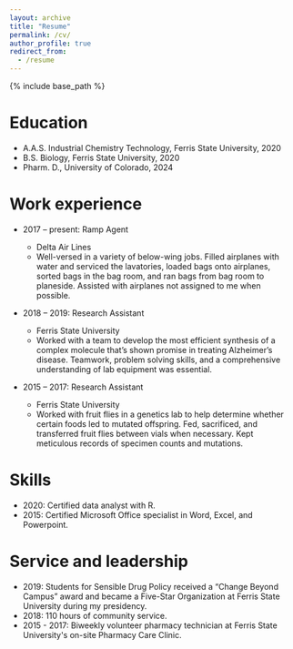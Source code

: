 ```yaml
---
layout: archive
title: "Resume"
permalink: /cv/
author_profile: true
redirect_from:
  - /resume
---
```


{% include base_path %}

Education
======
* A.A.S. Industrial Chemistry Technology, Ferris State University, 2020
* B.S. Biology, Ferris State University, 2020
* Pharm. D., University of Colorado, 2024

Work experience
======
* 2017 – present: Ramp Agent
  * Delta Air Lines
  * Well-versed in a variety of below-wing jobs. Filled airplanes with water and serviced the lavatories, loaded bags onto airplanes, sorted bags in the bag room, and ran bags from bag room to planeside. Assisted with airplanes not assigned to me when possible.

* 2018 – 2019: Research Assistant
  * Ferris State University
  * Worked with a team to develop the most efficient synthesis of a complex molecule that’s shown promise in treating Alzheimer’s disease. Teamwork, problem solving skills, and a comprehensive understanding of lab equipment was essential.
  
* 2015 – 2017: Research Assistant
  * Ferris State University
  * Worked with fruit flies in a genetics lab to help determine whether certain foods led to mutated offspring. Fed, sacrificed, and transferred fruit flies between vials when necessary. Kept meticulous records of specimen counts and mutations.
  
Skills
======
* 2020: Certified data analyst with R.
* 2015: Certified Microsoft Office specialist in Word, Excel, and Powerpoint.
  
Service and leadership
======
* 2019: Students for Sensible Drug Policy received a “Change Beyond Campus” award and became a Five-Star Organization at Ferris State University during my presidency.
* 2018: 110 hours of community service.
* 2015 - 2017: Biweekly volunteer pharmacy technician at Ferris State University's on-site Pharmacy Care Clinic.
